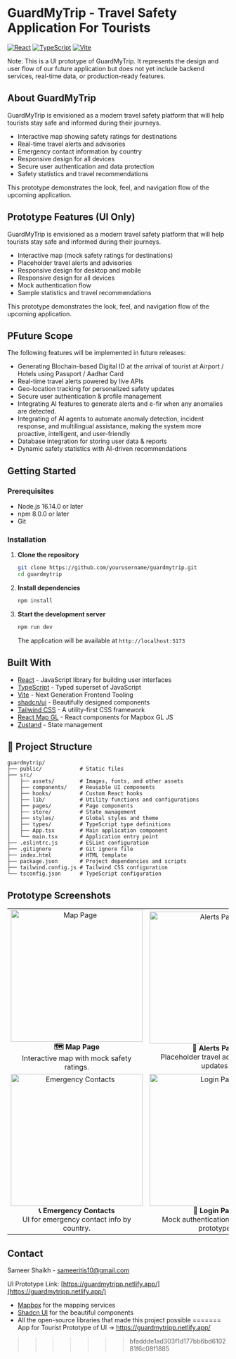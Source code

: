 # GuardMyTrip - Travel Safety Application For Tourists

[![React](https://img.shields.io/badge/React-18.2.0-blue.svg)](https://reactjs.org/)
[![TypeScript](https://img.shields.io/badge/TypeScript-5.0.0-3178C6.svg)](https://www.typescriptlang.org/)
[![Vite](https://img.shields.io/badge/Vite-4.4.5-646CFF.svg)](https://vitejs.dev/)

Note: This is a UI prototype of GuardMyTrip. It represents the design and user flow of our future application but does not yet include backend services, real-time data, or production-ready features.

## About GuardMyTrip
GuardMyTrip is envisioned as a modern travel safety platform that will help tourists stay safe and informed during their journeys.

- Interactive map showing safety ratings for destinations
- Real-time travel alerts and advisories
- Emergency contact information by country
- Responsive design for all devices
- Secure user authentication and data protection
- Safety statistics and travel recommendations

This prototype demonstrates the look, feel, and navigation flow of the upcoming application.


## Prototype Features (UI Only)
GuardMyTrip is envisioned as a modern travel safety platform that will help tourists stay safe and informed during their journeys.

- Interactive map (mock safety ratings for destinations)
- Placeholder travel alerts and advisories   
- Responsive design for desktop and mobile
- Responsive design for all devices
- Mock authentication flow
- Sample statistics and travel recommendations

This prototype demonstrates the look, feel, and navigation flow of the upcoming application.


## PFuture Scope
The following features will be implemented in future releases:

- Generating Blochain-based Digital ID at the arrival of tourist at Airport / Hotels using Passport / Aadhar Card
- Real-time travel alerts powered by live APIs
- Geo-location tracking for personalized safety updates   
- Secure user authentication & profile management
- Integrating AI features to generate alerts and e-fir when any anomalies are detected.
- Integrating of AI agents to automate anomaly detection, incident response, and multilingual assistance, making the system more proactive, intelligent, and user-friendly
- Database integration for storing user data & reports
- Dynamic safety statistics with AI-driven recommendations


## Getting Started

### Prerequisites

- Node.js 16.14.0 or later
- npm 8.0.0 or later
- Git

### Installation

1. **Clone the repository**
   ```bash
   git clone https://github.com/yourusername/guardmytrip.git
   cd guardmytrip
   ```

2. **Install dependencies**
   ```bash
   npm install
   ```

3. **Start the development server**
   ```bash
   npm run dev
   ```
   The application will be available at `http://localhost:5173`

## Built With

- [React](https://reactjs.org/) - JavaScript library for building user interfaces
- [TypeScript](https://www.typescriptlang.org/) - Typed superset of JavaScript
- [Vite](https://vitejs.dev/) - Next Generation Frontend Tooling
- [shadcn/ui](https://ui.shadcn.com/) - Beautifully designed components
- [Tailwind CSS](https://tailwindcss.com/) - A utility-first CSS framework
- [React Map GL](https://visgl.github.io/react-map-gl/) - React components for Mapbox GL JS
- [Zustand](https://github.com/pmndrs/zustand) - State management

## 📂 Project Structure

```
guardmytrip/
├── public/            # Static files
├── src/
│   ├── assets/        # Images, fonts, and other assets
│   ├── components/    # Reusable UI components
│   ├── hooks/         # Custom React hooks
│   ├── lib/           # Utility functions and configurations
│   ├── pages/         # Page components
│   ├── store/         # State management
│   ├── styles/        # Global styles and theme
│   ├── types/         # TypeScript type definitions
│   ├── App.tsx        # Main application component
│   └── main.tsx       # Application entry point
├── .eslintrc.js       # ESLint configuration
├── .gitignore         # Git ignore file
├── index.html         # HTML template
├── package.json       # Project dependencies and scripts
├── tailwind.config.js # Tailwind CSS configuration
└── tsconfig.json      # TypeScript configuration
```

## Prototype Screenshots
<table> <tr> <td align="center"> <img src="./screenshots/map.png" alt="Map Page" width="300"/><br/> <b>🗺️ Map Page</b><br/> Interactive map with mock safety ratings. </td> <td align="center"> <img src="./screenshots/alerts.png" alt="Alerts Page" width="300"/><br/> <b>🚨 Alerts Page</b><br/> Placeholder travel advisories and updates. </td> </tr> <tr> <td align="center"> <img src="./screenshots/emergency.png" alt="Emergency Contacts" width="300"/><br/> <b>📞 Emergency Contacts</b><br/> UI for emergency contact info by country. </td> <td align="center"> <img src="./screenshots/login.png" alt="Login Page" width="300"/><br/> <b>🔐 Login Page</b><br/> Mock authentication flow for the prototype. </td> </tr> </table>


## Contact

Sameer Shaikh - sameeritis10@gmail.com

UI Prototype Link: [https://guardmytripp.netlify.app/](https://guardmytripp.netlify.app/)

- [Mapbox](https://www.mapbox.com/) for the mapping services
- [Shadcn UI](https://ui.shadcn.com/) for the beautiful components
- All the open-source libraries that made this project possible
=======
App for Tourist Prototype of UI -> https://guardmytripp.netlify.app/
>>>>>>> bfaddde1ad303f1d177bb6bd610281f6c08f1885
